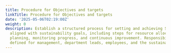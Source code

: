 ```yaml
---
title: Procedure for Objectives and targets
linkTitle: Procedure for Objectives and targets
date: '2025-05-06T02:19:00Z'
weight: 0
description: Establish a structured process for setting and achieving SMART objectives
  aligned with sustainability goals, including steps for resource allocation, action
  planning, monitoring progress, and continuous improvement. Responsibilities are
  defined for management, department leads, employees, and the sustainability team.
---
```



<!-- Unsupported block type: table_of_contents -->

<!-- Unsupported block type: unsupported -->

